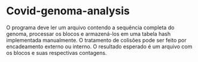 # Covid-genoma-analysis
O programa deve ler um arquivo contendo a sequência completa do genoma, processar os blocos e armazená-los em uma tabela hash implementada manualmente. O tratamento de colisões pode ser feito por encadeamento externo ou interno. O resultado esperado é um arquivo com os blocos e suas respectivas contagens.
